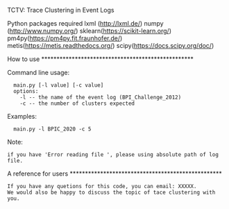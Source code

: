 TCTV: Trace Clustering in Event Logs

Python packages required
	lxml (http://lxml.de/)
	numpy (http://www.numpy.org/)
	sklearn(https://scikit-learn.org/)
	pm4py(https://pm4py.fit.fraunhofer.de/)
	metis(https://metis.readthedocs.org/)
	scipy(https://docs.scipy.org/doc/)

How to use **************************************************

Command line usage:

	
	  main.py [-l value] [-c value]  
	  options:
		-l -- the name of the event log (BPI_Challenge_2012)
		-c -- the number of clusters expected


Examples:

	
	  main.py -l BPIC_2020 -c 5 

 	
Note: 
	
	if you have 'Error reading file ', please using absolute path of log file.

A reference for users **************************************************

	If you have any quetions for this code, you can email: XXXXX.
	We would also be happy to discuss the topic of tace clustering with you.



